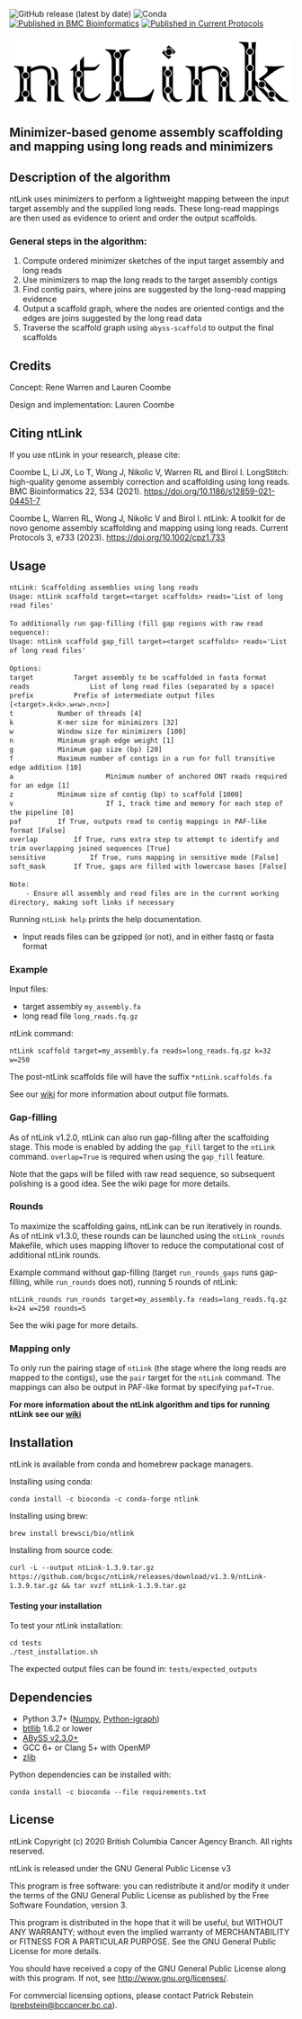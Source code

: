 ![GitHub release (latest by date)](https://img.shields.io/github/v/release/bcgsc/ntlink)
![Conda](https://img.shields.io/conda/dn/bioconda/ntlink?label=Conda)
[![Published in BMC Bioinformatics](https://img.shields.io/badge/Published%20in-BMC%20Bioinformatics-blue)](https://doi.org/10.1186/s12859-021-04451-7)
[![Published in Current Protocols](https://img.shields.io/badge/Published%20in-Current%20Protocols-blue)](https://doi.org/10.1002/cpz1.733)

![Logo](https://github.com/bcgsc/ntLink/blob/master/ntlink-logo.png)

## Minimizer-based genome assembly scaffolding and mapping using long reads and minimizers

## Description of the algorithm
ntLink uses minimizers to perform a lightweight mapping between the input target assembly and the supplied long reads. These long-read mappings are then used as evidence to orient and order the output scaffolds.

### General steps in the algorithm:
1. Compute ordered minimizer sketches of the input target assembly and long reads
2. Use minimizers to map the long reads to the target assembly contigs
3. Find contig pairs, where joins are suggested by the long-read mapping evidence
4. Output a scaffold graph, where the nodes are oriented contigs and the edges are joins suggested by the long read data
5. Traverse the scaffold graph using `abyss-scaffold` to output the final scaffolds

## Credits
Concept: Rene Warren and Lauren Coombe

Design and implementation: Lauren Coombe

## Citing ntLink
If you use ntLink in your research, please cite:

Coombe L, Li JX, Lo T, Wong J, Nikolic V, Warren RL and Birol I. LongStitch: high-quality genome assembly correction and scaffolding using long reads. BMC Bioinformatics 22, 534 (2021). https://doi.org/10.1186/s12859-021-04451-7

Coombe L, Warren RL, Wong J, Nikolic V and Birol I. ntLink: A toolkit for de novo genome assembly scaffolding and mapping using long reads. Current Protocols 3, e733 (2023). https://doi.org/10.1002/cpz1.733


## Usage
```
ntLink: Scaffolding assemblies using long reads
Usage: ntLink scaffold target=<target scaffolds> reads='List of long read files'

To additionally run gap-filling (fill gap regions with raw read sequence):
Usage: ntLink scaffold gap_fill target=<target scaffolds> reads='List of long read files'

Options:
target			Target assembly to be scaffolded in fasta format
reads		        List of long read files (separated by a space)
prefix			Prefix of intermediate output files [<target>.k<k>.w<w>.n<n>]
t			Number of threads [4]
k			K-mer size for minimizers [32]
w			Window size for minimizers [100]
n			Minimum graph edge weight [1]
g			Minimum gap size (bp) [20]
f			Maximum number of contigs in a run for full transitive edge addition [10]
a                       Minimum number of anchored ONT reads required for an edge [1]
z			Minimum size of contig (bp) to scaffold [1000]
v                       If 1, track time and memory for each step of the pipeline [0]
paf			If True, outputs read to contig mappings in PAF-like format [False]
overlap			If True, runs extra step to attempt to identify and trim overlapping joined sequences [True]
sensitive	        If True, runs mapping in sensitive mode [False]
soft_mask		If True, gaps are filled with lowercase bases [False]

Note: 
	- Ensure all assembly and read files are in the current working directory, making soft links if necessary
```

Running `ntLink help` prints the help documentation.

* Input reads files can be gzipped (or not), and in either fastq or fasta format

### Example
Input files:
* target assembly `my_assembly.fa` 
* long read file `long_reads.fq.gz`

ntLink command:
```
ntLink scaffold target=my_assembly.fa reads=long_reads.fq.gz k=32 w=250
```

The post-ntLink scaffolds file will have the suffix `*ntLink.scaffolds.fa`

See our [wiki](https://github.com/bcgsc/ntLink/wiki) for more information about output file formats.


### Gap-filling
As of ntLink v1.2.0, ntLink can also run gap-filling after the scaffolding stage. This mode is enabled by adding the `gap_fill` target to the `ntLink` command. `overlap=True` is required when using the `gap_fill` feature.

Note that the gaps will be filled with raw read sequence, so subsequent polishing is a good idea. See the wiki page for more details.

### Rounds

To maximize the scaffolding gains, ntLink can be run iteratively in rounds. As of ntLink v1.3.0, these rounds can be launched using the `ntLink_rounds` Makefile, which uses mapping liftover to reduce the computational cost of additional ntLink rounds.

Example command without gap-filling (target `run_rounds_gaps` runs gap-filling, while `run_rounds` does not), running 5 rounds of ntLink:
```
ntLink_rounds run_rounds target=my_assembly.fa reads=long_reads.fq.gz k=24 w=250 rounds=5
```
See the wiki page for more details.

### Mapping only

To only run the pairing stage of `ntLink` (the stage where the long reads are mapped to the contigs), use the `pair` target for the `ntLink` command. The mappings can also be output in PAF-like format by specifying `paf=True`.


**For more information about the ntLink algorithm and tips for running ntLink see our [wiki](https://github.com/bcgsc/ntLink/wiki)**

 ## Installation
 ntLink is available from conda and homebrew package managers.
 
 Installing using conda:
 ```
 conda install -c bioconda -c conda-forge ntlink
 ```
 
 Installing using brew:
 ```
 brew install brewsci/bio/ntlink
 ```
 
 Installing from source code:
 ```
curl -L --output ntLink-1.3.9.tar.gz https://github.com/bcgsc/ntLink/releases/download/v1.3.9/ntLink-1.3.9.tar.gz && tar xvzf ntLink-1.3.9.tar.gz 
```

#### Testing your installation
To test your ntLink installation:
```
cd tests
./test_installation.sh
```
The expected output files can be found in: `tests/expected_outputs`

## Dependencies
* Python 3.7+ ([Numpy](https://numpy.org/), [Python-igraph](https://igraph.org/python/))
* [btllib](https://github.com/bcgsc/btllib) 1.6.2 or lower
* [ABySS v2.3.0+](https://github.com/bcgsc/abyss)
* GCC 6+ or Clang 5+ with OpenMP
* [zlib](https://zlib.net/)

Python dependencies can be installed with:
```
conda install -c bioconda --file requirements.txt
```

## License
ntLink Copyright (c) 2020 British Columbia Cancer Agency Branch. All rights reserved.

ntLink is released under the GNU General Public License v3

This program is free software: you can redistribute it and/or modify it under the terms of the GNU General Public License as published by the Free Software Foundation, version 3.

This program is distributed in the hope that it will be useful, but WITHOUT ANY WARRANTY; without even the implied warranty of MERCHANTABILITY or FITNESS FOR A PARTICULAR PURPOSE. See the GNU General Public License for more details.

You should have received a copy of the GNU General Public License along with this program. If not, see http://www.gnu.org/licenses/.

For commercial licensing options, please contact Patrick Rebstein (prebstein@bccancer.bc.ca).

